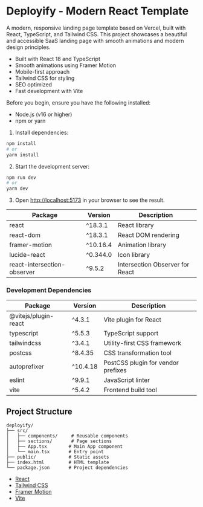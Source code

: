 # Deployify - Modern React Template

A modern, responsive landing page template based on Vercel, built with React, TypeScript, and Tailwind CSS. This project showcases a beautiful and accessible SaaS landing page with smooth animations and modern design principles.

- Built with React 18 and TypeScript
- Smooth animations using Framer Motion
- Mobile-first approach
- Tailwind CSS for styling
- SEO optimized
- Fast development with Vite

Before you begin, ensure you have the following installed:
- Node.js (v16 or higher)
- npm or yarn

1. Install dependencies:
```bash
npm install
# or
yarn install
```

2. Start the development server:
```bash
npm run dev
# or
yarn dev
```

3. Open [http://localhost:5173](http://localhost:5173) in your browser to see the result.


| Package | Version | Description |
|---------|---------|-------------|
| react | ^18.3.1 | React library |
| react-dom | ^18.3.1 | React DOM rendering |
| framer-motion | ^10.16.4 | Animation library |
| lucide-react | ^0.344.0 | Icon library |
| react-intersection-observer | ^9.5.2 | Intersection Observer for React |

### Development Dependencies

| Package | Version | Description |
|---------|---------|-------------|
| @vitejs/plugin-react | ^4.3.1 | Vite plugin for React |
| typescript | ^5.5.3 | TypeScript support |
| tailwindcss | ^3.4.1 | Utility-first CSS framework |
| postcss | ^8.4.35 | CSS transformation tool |
| autoprefixer | ^10.4.18 | PostCSS plugin for vendor prefixes |
| eslint | ^9.9.1 | JavaScript linter |
| vite | ^5.4.2 | Frontend build tool |

## Project Structure

```
deployify/
├── src/
│   ├── components/     # Reusable components
│   ├── sections/       # Page sections
│   ├── App.tsx        # Main App component
│   └── main.tsx       # Entry point
├── public/            # Static assets
├── index.html         # HTML template
└── package.json       # Project dependencies
```

- [React](https://reactjs.org/)
- [Tailwind CSS](https://tailwindcss.com/)
- [Framer Motion](https://www.framer.com/motion/)
- [Vite](https://vitejs.dev/) 